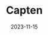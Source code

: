 ---
title: "Capten"
date: 2023-11-15
description: "Capten User Guide doc"
type : "docs"
draft: true
ignoreSearch: false
weight: 3
---